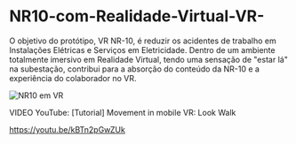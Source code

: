 # NR10-com-Realidade-Virtual-VR-
O objetivo do protótipo, VR NR-10, é reduzir os acidentes de trabalho em Instalações Elétricas e Serviços em Eletricidade. 
Dentro de um ambiente totalmente imersivo em Realidade Virtual, tendo uma sensação de "estar lá" na subestação, contribui para a
absorção do conteúdo da NR-10 e a experiência do colaborador no VR.

![NR10 em VR](https://user-images.githubusercontent.com/104942153/167152501-778422d3-ec52-4892-bca8-78a20b104a3b.PNG)

VIDEO YouTube: [Tutorial] Movement in mobile VR: Look Walk

https://youtu.be/kBTn2pGwZUk
